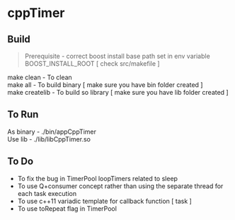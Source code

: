 # cppTimer

## Build
> Prerequisite - correct boost install base path set in env variable BOOST_INSTALL_ROOT [ check src/makefile ]

<p>
make clean - To clean
<br>
make all - To build binary [ make sure you have bin folder created ]
<br>
make createlib - To build so library [ make sure you have lib folder created ]
</p>

## To Run
<p>
As binary - ./bin/appCppTimer
<br>
Use lib - ./lib/libCppTimer.so
</p>

## To Do
* To fix the bug in TimerPool loopTimers related to sleep
* To use Q+consumer concept rather than using the separate thread for each task execution
* To use c++11 variadic template for callback function [ task ]
* To use toRepeat flag in TimerPool
